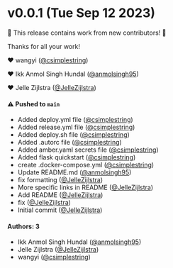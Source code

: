 # v0.0.1 (Tue Sep 12 2023)

:tada: This release contains work from new contributors! :tada:

Thanks for all your work!

:heart: wangyi ([@csimplestring](https://github.com/csimplestring))

:heart: Ikk Anmol Singh Hundal ([@anmolsingh95](https://github.com/anmolsingh95))

:heart: Jelle Zijlstra ([@JelleZijlstra](https://github.com/JelleZijlstra))

#### ⚠️ Pushed to `main`

- Added deploy.yml file ([@csimplestring](https://github.com/csimplestring))
- Added release.yml file ([@csimplestring](https://github.com/csimplestring))
- Added deploy.sh file ([@csimplestring](https://github.com/csimplestring))
- Added .autorc file ([@csimplestring](https://github.com/csimplestring))
- Added amber.yaml secrets file ([@csimplestring](https://github.com/csimplestring))
- Added flask quickstart ([@csimplestring](https://github.com/csimplestring))
- create .docker-compose.yml ([@csimplestring](https://github.com/csimplestring))
- Update README.md ([@anmolsingh95](https://github.com/anmolsingh95))
- fix formatting ([@JelleZijlstra](https://github.com/JelleZijlstra))
- More specific links in README ([@JelleZijlstra](https://github.com/JelleZijlstra))
- Add README ([@JelleZijlstra](https://github.com/JelleZijlstra))
- fix ([@JelleZijlstra](https://github.com/JelleZijlstra))
- Initial commit ([@JelleZijlstra](https://github.com/JelleZijlstra))

#### Authors: 3

- Ikk Anmol Singh Hundal ([@anmolsingh95](https://github.com/anmolsingh95))
- Jelle Zijlstra ([@JelleZijlstra](https://github.com/JelleZijlstra))
- wangyi ([@csimplestring](https://github.com/csimplestring))
